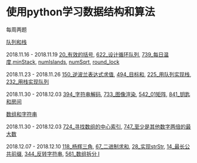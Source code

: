 # 使用python学习数据结构和算法

每周两题

[队列和栈](队列和栈) 

2018.11.16 - 2018.11.19 [20_有效的括号](队列和栈/20_有效的括号.ipynb),  [622_设计循环队列](队列和栈/622_设计循环队列.ipynb), [739_每日温度](队列和栈/739_每日温度.ipynb),[minStack](队列和栈/minStack.py), [numIslands](队列和栈/numIslands.py), [numSqrt](队列和栈/numSqrt.py), [round_lock](队列和栈/round_lock.py)

2018.11.23 - 2018.11.26  [150_逆波兰表达式求值](队列和栈/150_逆波兰表达式求值.ipynb),  [494_目标和](队列和栈/494_目标和.ipynb), [225_用队列实现栈](队列和栈/225_用队列实现栈.ipynb), [232_用栈实现队列](队列和栈/232_用栈实现队列.ipynb)

2018.11.30 - 2018.12.03 [394_字符串解码](队列和栈/394_字符串解码.ipynb), [733_图像渲染](队列和栈/733_图像渲染.ipynb), [542_01矩阵](队列和栈/542_01矩阵.ipynb), [841_钥匙和房间](队列和栈/841_钥匙和房间.ipynb)

[数组和字符串](数组和字符串) 

2018.11.30 - 2018.12.03 [724_寻找数组的中心索引](数组和字符串/724_寻找数组的中心索引.ipynb), [747_至少是其他数字两倍的最大数](数组和字符串/747_至少是其他数字两倍的最大数.ipynb)

2018.12.07 - 2018.12.10 [118_杨辉三角](数组和字符串/118_杨辉三角.ipynb), [67_二进制求和](数组和字符串/67_二进制求和.ipynb), [28_实现strStr](数组和字符串/28_实现strStr.ipynb), [14_最长公共前缀](数组和字符串/14_最长公共前缀.ipynb), [344_反转字符串](数组和字符串/344_反转字符串.ipynb), [561_数组拆分 I](数组和字符串/561_数组拆分_I.ipynb)
